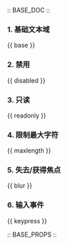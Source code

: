 :: BASE_DOC ::

### 1. 基础文本域

{{ base }}

### 2. 禁用

{{ disabled }}

### 3. 只读

{{ readonly }}

### 4. 限制最大字符

{{ maxlength }}

### 5. 失去/获得焦点

{{ blur }}

### 6. 输入事件

{{ keypress }}

:: BASE_PROPS ::